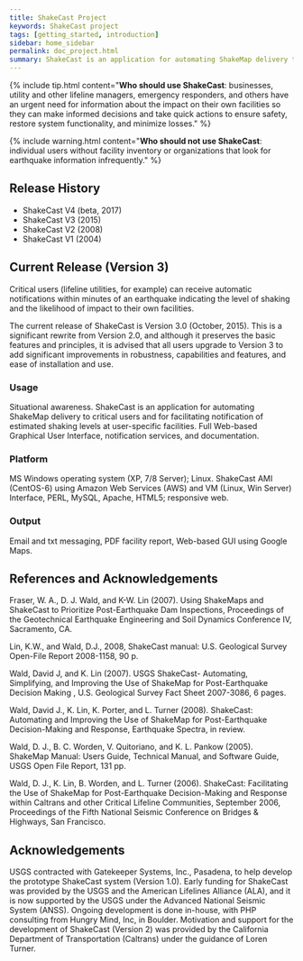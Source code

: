 ```yaml
---
title: ShakeCast Project
keywords: ShakeCast project
tags: [getting_started, introduction]
sidebar: home_sidebar
permalink: doc_project.html
summary: ShakeCast is an application for automating ShakeMap delivery to critical users and for facilitating notification of shaking levels at user-selected facilities.
---
```


{% include tip.html content="**Who should use ShakeCast**: businesses, utility and other lifeline managers, emergency responders, and others have an urgent need for information about the impact on their own facilities so they can make informed decisions and take quick actions to ensure safety, restore system functionality, and minimize losses." %}

{% include warning.html content="**Who should not use ShakeCast**: individual users without facility inventory or organizations that look for earthquake information infrequently." %}

## Release History

- ShakeCast V4 (beta, 2017)
- ShakeCast V3 (2015)
- ShakeCast V2 (2008)
- ShakeCast V1 (2004)

## Current Release (Version 3)

Critical users (lifeline utilities, for example) can receive automatic notifications within minutes of an earthquake indicating the level of shaking and the likelihood of impact to their own facilities.

The current release of ShakeCast is Version 3.0 (October, 2015). This is a significant rewrite from Version 2.0, and although it preserves the basic features and principles, it is advised that all users upgrade to Version 3 to add significant improvements in robustness, capabilities and features, and ease of installation and use. 

### Usage

Situational awareness. ShakeCast is an application for automating ShakeMap delivery to critical users and for facilitating notification of estimated shaking levels at user-specific facilities. Full Web-based Graphical User Interface, notification services, and documentation.

### Platform

MS Windows operating system (XP, 7/8 Server); Linux. ShakeCast AMI (CentOS-6) using Amazon Web Services (AWS) and VM (Linux, Win Server) Interface, PERL, MySQL, Apache, HTML5; responsive web. 

### Output

Email and txt messaging, PDF facility report, Web-based GUI using Google Maps. 

## References and Acknowledgements

Fraser, W. A., D. J. Wald, and K-W. Lin (2007). Using ShakeMaps and ShakeCast to Prioritize Post-Earthquake Dam Inspections, Proceedings of the Geotechnical Earthquake Engineering and Soil Dynamics Conference IV, Sacramento, CA.

Lin, K.W., and Wald, D.J., 2008, ShakeCast manual: U.S. Geological Survey Open-File Report 2008-1158, 90 p.

Wald, David J, and K. Lin (2007). USGS ShakeCast- Automating, Simplifying, and Improving the Use of ShakeMap for Post-Earthquake Decision Making , U.S. Geological Survey Fact Sheet 2007-3086, 6 pages.

Wald, David J., K. Lin, K. Porter, and L. Turner (2008). ShakeCast: Automating and Improving the Use of ShakeMap for Post-Earthquake Decision-Making and Response, Earthquake Spectra, in review.

Wald, D. J., B. C. Worden, V. Quitoriano, and K. L. Pankow (2005). ShakeMap Manual: Users Guide, Technical Manual, and Software Guide, USGS Open File Report, 131 pp.

Wald, D. J., K. Lin, B. Worden, and L. Turner (2006). ShakeCast: Facilitating the Use of ShakeMap for Post-Earthquake Decision-Making and Response within Caltrans and other Critical Lifeline Communities, September 2006, Proceedings of the Fifth National Seismic Conference on Bridges & Highways, San Francisco.

## Acknowledgements

USGS contracted with Gatekeeper Systems, Inc., Pasadena, to help develop the prototype ShakeCast system (Version 1.0). Early funding for ShakeCast was provided by the USGS and the American Lifelines Alliance (ALA), and it is now supported by the USGS under the Advanced National Seismic System (ANSS). Ongoing development is done in-house, with PHP consulting from Hungry Mind, Inc, in Boulder. Motivation and support for the development of ShakeCast (Version 2) was provided by the California Department of Transportation (Caltrans) under the guidance of Loren Turner. 
